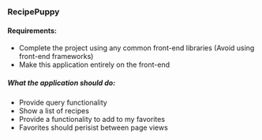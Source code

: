 ### RecipePuppy

#### Requirements:
- Complete the project using any common front-end libraries (Avoid using front-end frameworks)
- Make this application entirely on the front-end


##### What the application should do:
- Provide query functionality
- Show a list of recipes
- Provide a functionality to add to my favorites
- Favorites should perisist between page views
